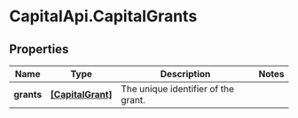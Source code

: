 # CapitalApi.CapitalGrants

## Properties

Name | Type | Description | Notes
------------ | ------------- | ------------- | -------------
**grants** | [**[CapitalGrant]**](CapitalGrant.md) | The unique identifier of the grant. | 


